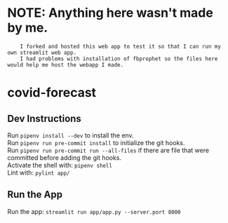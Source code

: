 # NOTE: Anything here wasn't made by me. 
        I forked and hosted this web app to test it so that I can run my own streamlit web app. 
        I had problems with installation of fbprophet so the files here would help me host the webapp I made.

# covid-forecast

## Dev Instructions
Run `pipenv install --dev` to install the env.  
Run `pipenv run pre-commit install` to initialize the git hooks.  
Run `pipenv run pre-commit run --all-files` if there are file that were committed before adding the git hooks.  
Activate the shell with: `pipenv shell`  
Lint with: `pylint app/`

## Run the App
Run the app: `streamlit run app/app.py --server.port 8000`
